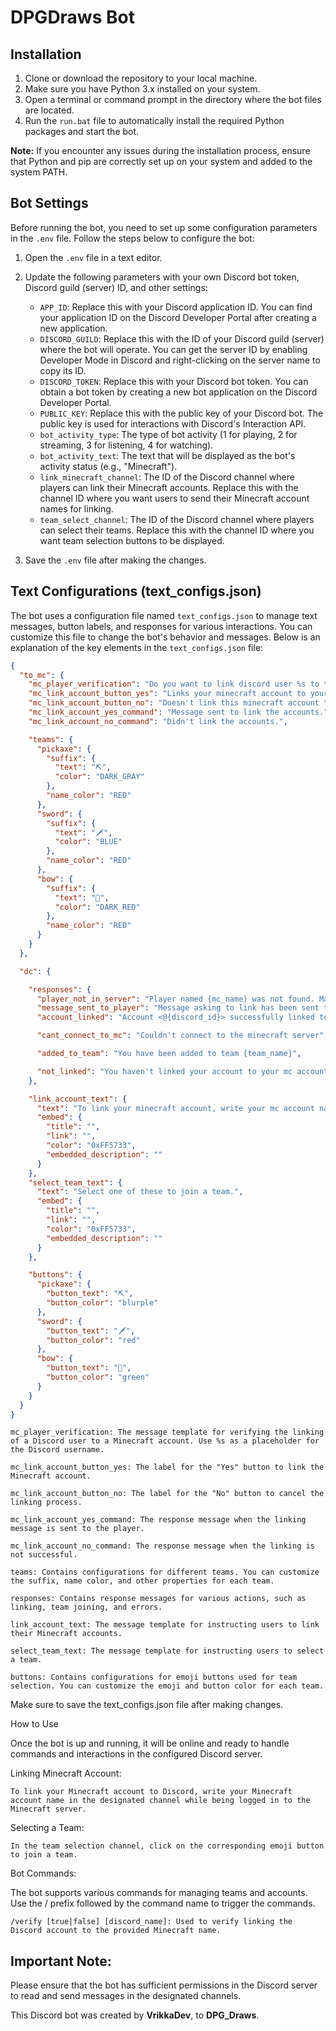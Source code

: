 # DPGDraws Bot

## Installation

1. Clone or download the repository to your local machine.
2. Make sure you have Python 3.x installed on your system.
3. Open a terminal or command prompt in the directory where the bot files are located.
4. Run the `run.bat` file to automatically install the required Python packages and start the bot.

**Note:** If you encounter any issues during the installation process, ensure that Python and pip are correctly set up on your system and added to the system PATH.

## Bot Settings

Before running the bot, you need to set up some configuration parameters in the `.env` file. Follow the steps below to configure the bot:

1. Open the `.env` file in a text editor.
2. Update the following parameters with your own Discord bot token, Discord guild (server) ID, and other settings:

   - `APP_ID`: Replace this with your Discord application ID. You can find your application ID on the Discord Developer Portal after creating a new application.
   - `DISCORD_GUILD`: Replace this with the ID of your Discord guild (server) where the bot will operate. You can get the server ID by enabling Developer Mode in Discord and right-clicking on the server name to copy its ID.
   - `DISCORD_TOKEN`: Replace this with your Discord bot token. You can obtain a bot token by creating a new bot application on the Discord Developer Portal.
   - `PUBLIC_KEY`: Replace this with the public key of your Discord bot. The public key is used for interactions with Discord's Interaction API.
   - `bot_activity_type`: The type of bot activity (1 for playing, 2 for streaming, 3 for listening, 4 for watching).
   - `bot_activity_text`: The text that will be displayed as the bot's activity status (e.g., "Minecraft").
   - `link_minecraft_channel`: The ID of the Discord channel where players can link their Minecraft accounts. Replace this with the channel ID where you want users to send their Minecraft account names for linking.
   - `team_select_channel`: The ID of the Discord channel where players can select their teams. Replace this with the channel ID where you want team selection buttons to be displayed.

3. Save the `.env` file after making the changes.

## Text Configurations (text_configs.json)

The bot uses a configuration file named `text_configs.json` to manage text messages, button labels, and responses for various interactions. You can customize this file to change the bot's behavior and messages. Below is an explanation of the key elements in the `text_configs.json` file:

```json
{
  "to_mc": {
    "mc_player_verification": "Do you want to link discord user %s to this minecraft account?",
    "mc_link_account_button_yes": "Links your minecraft account to your discord account.",
    "mc_link_account_button_no": "Doesn't link this minecraft account to said discord account",
    "mc_link_account_yes_command": "Message sent to link the accounts.",
    "mc_link_account_no_command": "Didn't link the accounts.",

    "teams": {
      "pickaxe": {
        "suffix": {
          "text": "⛏",
          "color": "DARK_GRAY"
        },
        "name_color": "RED"
      },
      "sword": {
        "suffix": {
          "text": "🗡️",
          "color": "BLUE"
        },
        "name_color": "RED"
      },
      "bow": {
        "suffix": {
          "text": "🏹",
          "color": "DARK_RED"
        },
        "name_color": "RED"
      }
    }
  },

  "dc": {

    "responses": {
      "player_not_in_server": "Player named {mc_name} was not found. Make sure you are connected to the minecraft server when trying to link accounts.",
      "message_sent_to_player": "Message asking to link has been sent to {mc_name}. Please accept the verification in minecraft.",
      "account_linked": "Account <@{discord_id}> successfully linked to {mc_name}",

      "cant_connect_to_mc": "Couldn't connect to the minecraft server",

      "added_to_team": "You have been added to team {team_name}",

      "not_linked": "You haven't linked your account to your mc account. please go {link_channel} to link your account"
    },

    "link_account_text": {
      "text": "To link your minecraft account, write your mc account name on this channel while being logged in the server.",
      "embed": {
        "title": "",
        "link": "",
        "color": "0xFF5733",
        "embedded_description": ""
      }
    },
    "select_team_text": {
      "text": "Select one of these to join a team.",
      "embed": {
        "title": "",
        "link": "",
        "color": "0xFF5733",
        "embedded_description": ""
      }
    },

    "buttons": {
      "pickaxe": {
        "button_text": "⛏",
        "button_color": "blurple"
      },
      "sword": {
        "button_text": "🗡️",
        "button_color": "red"
      },
      "bow": {
        "button_text": "🏹",
        "button_color": "green"
      }
    }
  }
}
```
    mc_player_verification: The message template for verifying the linking of a Discord user to a Minecraft account. Use %s as a placeholder for the Discord username.

    mc_link_account_button_yes: The label for the "Yes" button to link the Minecraft account.

    mc_link_account_button_no: The label for the "No" button to cancel the linking process.

    mc_link_account_yes_command: The response message when the linking message is sent to the player.

    mc_link_account_no_command: The response message when the linking is not successful.

    teams: Contains configurations for different teams. You can customize the suffix, name color, and other properties for each team.

    responses: Contains response messages for various actions, such as linking, team joining, and errors.

    link_account_text: The message template for instructing users to link their Minecraft accounts.

    select_team_text: The message template for instructing users to select a team.

    buttons: Contains configurations for emoji buttons used for team selection. You can customize the emoji and button color for each team.

Make sure to save the text_configs.json file after making changes.

How to Use

Once the bot is up and running, it will be online and ready to handle commands and interactions in the configured Discord server.

Linking Minecraft Account:

    To link your Minecraft account to Discord, write your Minecraft account name in the designated channel while being logged in to the Minecraft server.

Selecting a Team:

    In the team selection channel, click on the corresponding emoji button to join a team.

Bot Commands:

The bot supports various commands for managing teams and accounts. Use the / prefix followed by the command name to trigger the commands.

    /verify [true|false] [discord_name]: Used to verify linking the Discord account to the provided Minecraft name.
   

## Important Note:

Please ensure that the bot has sufficient permissions in the Discord server to read and send messages in the designated channels.

This Discord bot was created by **VrikkaDev**, to **DPG_Draws**.
